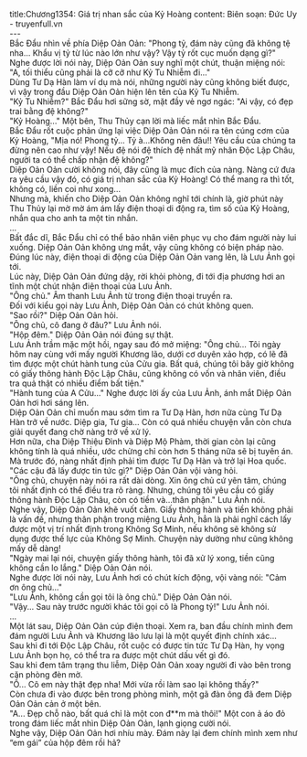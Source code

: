 title:Chương1354: Giá trị nhan sắc của Kỷ Hoàng
content:
Biên soạn: Đức Uy - truyenfull.vn<br>---<br>Bắc Đẩu nhìn về phía Diệp Oản Oản: "Phong tỷ, đám này cũng đã không tệ nha… Khẩu vị tỷ từ lúc nào lớn như vậy? Vậy tỷ rốt cục muốn dạng gì?"<br>Nghe được lời nói này, Diệp Oản Oản suy nghĩ một chút, thuận miệng nói: "A, tối thiểu cũng phải là cỡ cỡ như Kỷ Tu Nhiễm đi..."<br>Dùng Tư Dạ Hàn làm ví dụ mà nói, những người này cũng không biết được, vì vậy trong đầu Diệp Oản Oản hiện lên tên của Kỷ Tu Nhiễm.<br>"Kỷ Tu Nhiễm?" Bắc Đẩu hơi sững sờ, mặt đầy vẻ ngơ ngác: "Ai vậy, có đẹp trai bằng đệ không?"<br>"Kỷ Hoàng..." Một bên, Thu Thủy cạn lời mà liếc mắt nhìn Bắc Đẩu.<br>Bắc Đẩu rốt cuộc phản ứng lại việc Diệp Oản Oản nói ra tên cúng cơm của Kỷ Hoàng, "Mịa nó! Phong tỷ... Tỷ à…Không nên đâu!! Yêu cầu của chúng ta đừng nên cao như vậy! Nếu đệ nói đệ thích đệ nhất mỹ nhân Độc Lập Châu, người ta có thể chấp nhận đệ không?"<br>Diệp Oản Oản cười không nói, đây cũng là mục đích của nàng. Nàng cứ đưa ra yêu cầu vậy đó, có giá trị nhan sắc của Kỷ Hoàng! Có thể mang ra thì tốt, không có, liền coi như xong…<br>Nhưng mà, khiến cho Diệp Oản Oản không nghĩ tới chính là, giờ phút này Thu Thủy lại mờ mờ ám ám lấy điện thoại di động ra, tìm số của Kỷ Hoàng, nhắn qua cho anh ta một tin nhắn.<br>...<br>Bất đắc dĩ, Bắc Đẩu chỉ có thể bảo nhân viên phục vụ cho đám người này lui xuống. Diệp Oản Oản không ưng mắt, vậy cũng không có biện pháp nào.<br>Đúng lúc này, điện thoại di động của Diệp Oản Oản vang lên, là Lưu Ảnh gọi tới.<br>Lúc này, Diệp Oản Oản đứng dậy, rời khỏi phòng, đi tới địa phương hơi an tĩnh một chút nhận điện thoại của Lưu Ảnh.<br>"Ông chủ." Âm thanh Lưu Ảnh từ trong điện thoại truyền ra.<br>Đối với kiểu gọi này Lưu Ảnh, Diệp Oản Oản có chút không quen.<br>"Sao rồi?" Diệp Oản Oản hỏi.<br>"Ông chủ, cô đang ở đâu?" Lưu Ảnh nói.<br>"Hộp đêm." Diệp Oản Oản nói đúng sự thật.<br>Lưu Ảnh trầm mặc một hồi, ngay sau đó mở miệng: "Ông chủ... Tôi ngày hôm nay cùng với mấy người Khương lão, dưới cơ duyên xảo hợp, có lẽ đã tìm được một chút hành tung của Cửu gia. Bất quá, chúng tôi bây giờ không có giấy thông hành Độc Lập Châu, cũng không có vốn và nhân viên, điều tra quả thật có nhiều điểm bất tiện."<br>"Hành tung của A Cửu..." Nghe được lời ấy của Lưu Ảnh, ánh mắt Diệp Oản Oản hơi hơi sáng lên.<br>Diệp Oản Oản chỉ muốn mau sớm tìm ra Tư Dạ Hàn, hơn nữa cùng Tư Dạ Hàn trở về nước. Diệp gia, Tư gia... Còn có quá nhiều chuyện vẫn còn chưa giải quyết đang chờ nàng trở về xử lý.<br>Hơn nữa, cha Diệp Thiệu Đình và Diệp Mộ Phàm, thời gian còn lại cũng không tính là quá nhiều, ước chừng chỉ còn hơn 5 tháng nữa sẽ bị tuyên án. Mà trước đó, nàng nhất định phải tìm được Tư Dạ Hàn và trở lại Hoa quốc.<br>"Các cậu đã lấy được tin tức gì?" Diệp Oản Oản vội vàng hỏi.<br>"Ông chủ, chuyện này nói ra rất dài dòng. Xin ông chủ cứ yên tâm, chúng tôi nhất định có thể điều tra rõ ràng. Nhưng, chúng tôi yêu cầu có giấy thông hành Độc Lập Châu, còn có tiền và…thân phận." Lưu Ảnh nói.<br>Nghe vậy, Diệp Oản Oản khẽ vuốt cằm. Giấy thông hành và tiền không phải là vấn đề, nhưng thân phận trong miệng Lưu Ảnh, hẳn là phải nghĩ cách lấy được một vị trí nhất định trong Không Sợ Minh, nếu không sẽ không sử dụng được thế lực của Không Sợ Minh. Chuyện này dường như cũng không mấy dễ dàng!<br>"Ngày mai lại nói, chuyện giấy thông hành, tôi đã xử lý xong, tiền cũng không cần lo lắng." Diệp Oản Oản nói.<br>Nghe được lời nói này, Lưu Ảnh hơi có chút kích động, vội vàng nói: "Cảm ơn ông chủ..."<br>"Lưu Ảnh, không cần gọi tôi là ông chủ." Diệp Oản Oản nói.<br>"Vậy... Sau này trước người khác tôi gọi cô là Phong tỷ!" Lưu Ảnh nói.<br>...<br>Một lát sau, Diệp Oản Oản cúp điện thoại. Xem ra, ban đầu chính mình đem đám người Lưu Ảnh và Khương lão lưu lại là một quyết định chính xác...<br>Sau khi đi tới Độc Lập Châu, rốt cuộc có được tin tức Tư Dạ Hàn, hy vọng Lưu Ảnh bọn họ, có thể tra ra được một chút dấu vết gì đó.<br>Sau khi đem tâm trạng thu liễm, Diệp Oản Oản xoay người đi vào bên trong căn phòng đèn mờ.<br>"Ồ... Cô em này thật đẹp nha! Mới vừa rồi làm sao lại không thấy?"<br>Còn chưa đi vào được bên trong phòng mình, một gã đàn ông đã đem Diệp Oản Oản cản ở một bên.<br>"A... Đẹp chỗ nào, bất quá chỉ là một con đ**m mà thôi!" Một con ả áo đỏ trong đám liếc mắt nhìn Diệp Oản Oản, lạnh giọng cười nói.<br>Nghe vậy, Diệp Oản Oản hơi nhíu mày. Đám này lại đem chính mình xem như “em gái” của hộp đêm rồi hả?